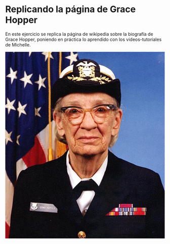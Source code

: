 # Replicando la página de Grace Hopper


En este ejercicio se replica la página de wikipedia sobre la biografía de Grace Hopper, poniendo en práctica lo aprendido con los videos-tutoriales de Michelle.

![Grace Hopper](assets/img/Grace_Hopper.jpg)